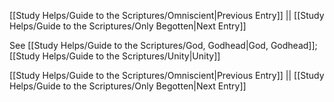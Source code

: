 [[Study Helps/Guide to the Scriptures/Omniscient|Previous Entry]]  ||  [[Study Helps/Guide to the Scriptures/Only Begotten|Next Entry]]

 See [[Study Helps/Guide to the Scriptures/God, Godhead|God, Godhead]]; [[Study Helps/Guide to the Scriptures/Unity|Unity]]

[[Study Helps/Guide to the Scriptures/Omniscient|Previous Entry]]  ||  [[Study Helps/Guide to the Scriptures/Only Begotten|Next Entry]]